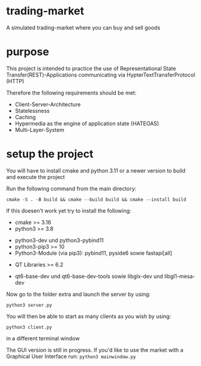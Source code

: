 # trading-market
A simulated trading-market where you can buy and sell goods

# purpose
This project is intended to practice the use of Representational State Transfer(REST)-Applications
communicating via HypterTextTransferProtocol (HTTP)

Therefore the following requirements should be met:
* Client-Server-Architecture
* Statelessness
* Caching
* Hypermedia as the engine of application state (HATEOAS)
* Multi-Layer-System

# setup the project 

You will have to install cmake and python 3.11 or a newer version to build and execute the project

Run the following command from the main directory:

```cmake -S . -B build && cmake --build build && cmake --install build```

If this doesen't work yet try to install the following:
* cmake >= 3.16
* python3 >= 3.8
- python3-dev und python3-pybind11
- python3-pip3 >= 10
- Python3-Module (via pip3): pybind11, pyside6 sowie fastapi[all]
* QT Libraries >= 6.2
- qt6-base-dev und qt6-base-dev-tools sowie libglx-dev und libgl1-mesa-dev


Now go to the folder extra and launch the server by using:

`python3 server.py`

You will then be able to start as many clients as you wish by using:

`python3 client.py`

in a different terminal window

The GUI version is still in progress. If you'd like to use the market
with a Graphical User Interface run:
`python3 mainwindow.py`


